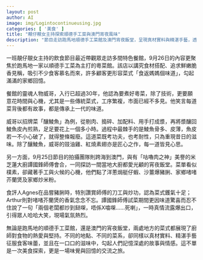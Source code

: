 ```yaml
---
layout: post
author: AI
image: img/Logintocontinueusing.jpg
categories: [ '美食' ]
title: "靚仔靚女主持探索順德手工菜與澳門宵夜風味"  
description: "節目走訪跑馬地順德手工菜館及澳門宵夜飯堂，呈現真材實料與精湛手藝，透過美食喚起食客家鄉回憶與味覺故事"  "
---
```

一班靚仔靚女主持的飲食節目最近帶觀眾走訪多間特色餐館，9月26日的內容更聚焦於跑馬地一家以順德手工菜為主打的粵菜館。該店以講究食材搭配、追求鮮嫩脆香見稱，吸引不少食客慕名而來，許多顧客更形容菜式「食返媽媽個味道」，勾起滿滿的家鄉回憶。  

餐館的靈魂人物威哥，入行已超過30年，他認為要煮好粵菜，除了技術，更要願意花時間與心機，尤其是一些傳統菜式，工序繁複，市面已經不多見。他笑言每道菜背後都有故事，都是傳承上一代的味道。  

威哥以招牌菜「釀鯪魚」為例，從剔肉、搗碎、加配料、用手打成漿，再將漿釀回鯪魚皮內煎熟，足足要花上一個多小時。過程中最棘手的是鯪魚骨多、皮薄，魚皮若一不小心破了，就得整條報廢。這道菜既考功夫，也考耐性，只為重現昔日的滋味。除了釀鯪魚，威哥的豉油雞、紅燒素翅亦是匠心之作，每一道皆見心思。  

另一方面，9月25日節目的拍攝團隊則跨海到澳門，與有「咕嚕肉之神」美譽的米芝蓮大廚譚國鋒師傅會合，一同探訪一間當地大廚都愛光顧的宵夜飯堂。菜單看似樸素，卻藏著手工與火候的心機，他們點了洋蔥焗艇仔蝦、沙薑爆豬脷、家鄉啫啫芥蘭煲及家鄉炒米粉。  

食評人Agnes在品嘗豬脷時，特別讚賞師傅的刀工與炒功，認為菜式鑊氣十足；Arthur則對啫啫芥蘭煲的香氣念念不忘。譚國鋒師傅試菜期間更因味道驚喜而忍不住說了一句「兩個老闆都炒到餸㗎，唔係X噏㗎……死喇」，一時真情流露爆出口，引得眾人哈哈大笑，現場氣氛熱烈。  

無論是跑馬地的順德手工菜館，還是澳門的宵夜飯堂，兩處地方的菜式都展現了廚師對食物的熱愛與堅持。不同的地點、不同的菜系，卻同樣以真材實料、精湛手藝征服食客味蕾，並且在一口口的滋味中，勾起人們記憶深處的故事與情感。這不單是一次美食探索，更是一場味覺與回憶的交流之旅。
